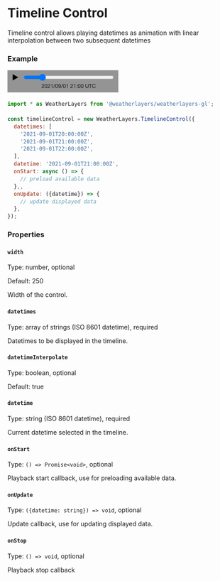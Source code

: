 # Timeline Control

Timeline control allows playing datetimes as animation with linear interpolation between two subsequent datetimes

### Example

![Timeline Control](../../.gitbook/assets/timeline-control.png)

```javascript
import * as WeatherLayers from '@weatherlayers/weatherlayers-gl';

const timelineControl = new WeatherLayers.TimelineControl({
  datetimes: [
    '2021-09-01T20:00:00Z',
    '2021-09-01T21:00:00Z',
    '2021-09-01T22:00:00Z',
  ],
  datetime: '2021-09-01T21:00:00Z',
  onStart: async () => {
    // preload available data
  },,
  onUpdate: ({datetime}) => {
    // update displayed data
  },
});
```

### Properties

#### `width`

Type: number, optional

Default: 250

Width of the control.

#### `datetimes`

Type: array of strings (ISO 8601 datetime), required

Datetimes to be displayed in the timeline.

#### `datetimeInterpolate`

Type: boolean, optional

Default: true

#### `datetime`

Type: string (ISO 8601 datetime), required

Current datetime selected in the timeline.

#### `onStart`

Type: `() => Promise<void>`, optional

Playback start callback, use for preloading available data.

#### `onUpdate`

Type: `({datetime: string}) => void`, optional

Update callback, use for updating displayed data.

#### `onStop`

Type: `() => void`, optional

Playback stop callback
